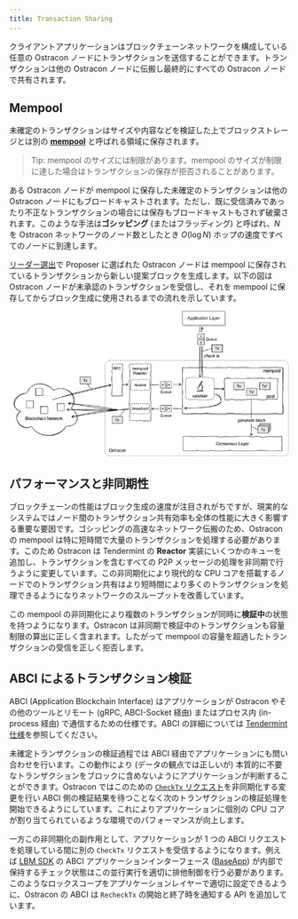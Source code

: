 ```yaml
---
title: Transaction Sharing
---
```


クライアントアプリケーションはブロックチェーンネットワークを構成している任意の Ostracon ノードにトランザクションを送信することができます。トランザクションは他の Ostracon ノードに伝搬し最終的にすべての Ostracon ノードで共有されます。

## Mempool

未確定のトランザクションはサイズや内容などを検証した上でブロックストレージとは別の [**mempool**](https://github.com/tendermint/tendermint/blob/v0.34.x/spec/abci/apps.md#mempool-connection) と呼ばれる領域に保存されます。

> Tip: mempool のサイズには制限があります。mempool のサイズが制限に達した場合はトランザクションの保存が拒否されることがあります。

ある Ostracon ノードが mempool に保存した未確定のトランザクションは他の Ostracon ノードにもブロードキャストされます。ただし、既に受信済みであったり不正なトランザクションの場合には保存もブロードキャストもされず破棄されます。このような手法は**ゴシッピング** (またはフラッディング) と呼ばれ、$N$ を Ostracon ネットワークのノード数としたとき $O(\log N)$ ホップの速度ですべてのノードに到達します。

[リーダー選出](02-consensus.md)で Proposer に選ばれた Ostracon ノードは mempool に保存されているトランザクションから新しい提案ブロックを生成します。以下の図は Ostracon ノードが未承認のトランザクションを受信し、それを mempool に保存してからブロック生成に使用されるまでの流れを示しています。

![Mempool in Ostracon structure](../static/tx-sharing/mempool.png)

## パフォーマンスと非同期性

ブロックチェーンの性能はブロック生成の速度が注目されがちですが、現実的なシステムではノード間のトランザクション共有効率も全体の性能に大きく影響する重要な要因です。ゴシッピングの高速なネットワーク伝搬のため、Ostracon の mempool は特に短時間で大量のトランザクションを処理する必要があります。このため Ostracon は Tendermint の **Reactor** 実装にいくつかのキューを追加し、トランザクションを含むすべての P2P メッセージの処理を非同期で行うように変更しています。この非同期化により現代的な CPU コアを搭載するノードでのトランザクション共有はより短時間により多くのトランザクションを処理できるようになりネットワークのスループットを改善しています。

この mempool の非同期化により複数のトランザクションが同時に**検証中**の状態を持つようになります。Ostracon は非同期で検証中のトランザクションも容量制限の算出に正しく含まれます。したがって mempool の容量を超過したトランザクションの受信を正しく拒否します。

## ABCI によるトランザクション検証

ABCI (Application Blockchain Interface) はアプリケーションが Ostracon やその他のツールとリモート (gRPC, ABCI-Socket 経由) またはプロセス内 (in-process 経由) で通信するための仕様です。ABCI の詳細については [Tendermint 仕様](https://github.com/tendermint/tendermint/blob/v0.34.x/spec/abci)を参照してください。

未確定トランザクションの検証過程では ABCI 経由でアプリケーションにも問い合わせを行います。この動作により (データの観点では正しいが) 本質的に不要なトランザクションをブロックに含めないようにアプリケーションが判断することができます。Ostracon ではこのための [`CheckTx` リクエスト](https://github.com/tendermint/tendermint/blob/v0.34.x/spec/abci/abci.md#mempool-connection)を非同期化する変更を行い ABCI 側の検証結果を待つことなく次のトランザクションの検証処理を開始できるようにしています。これによりアプリケーションに個別の CPU コアが割り当てられているような環境でのパフォーマンスが向上します。

一方この非同期化の副作用として、アプリケーションが 1 つの ABCI リクエストを処理している間に別の `CheckTx` リクエストを受信するようになります。例えば [LBM SDK](https://github.com/line/lbm-sdk) の ABCI アプリケーションインターフェース ([BaseApp](https://github.com/line/lbm-sdk/blob/main/baseapp/baseapp.go)) が内部で保持するチェック状態はこの並行実行を適切に排他制御を行う必要があります。このようなロックスコープをアプリケーションレイヤーで適切に設定できるように、Ostracon の ABCI は `RecheckTx` の開始と終了時を通知する API を追加しています。

